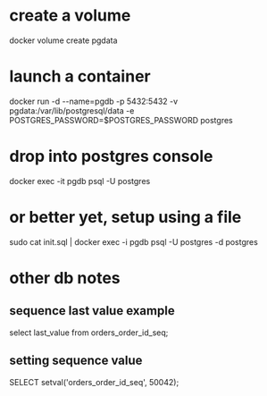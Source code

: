 # create a volume
docker volume create pgdata

# launch a container
docker run -d --name=pgdb -p 5432:5432 -v pgdata:/var/lib/postgresql/data -e POSTGRES_PASSWORD=$POSTGRES_PASSWORD postgres

# drop into postgres console
docker exec -it pgdb psql -U postgres

# or better yet, setup using a file

 sudo cat init.sql | docker exec -i pgdb psql -U postgres -d postgres

# other db notes

## sequence last value example
select last_value from orders_order_id_seq;

## setting sequence value
SELECT setval('orders_order_id_seq', 50042);
